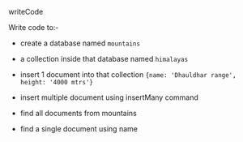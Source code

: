 writeCode

Write code to:-

- create a database named `mountains`


- a collection inside that database named `himalayas`


- insert 1 document into that collection `{name: 'Dhauldhar range', height: '4000 mtrs'}`

- insert multiple document using insertMany command


- find all documents from mountains


- find a single document using name
